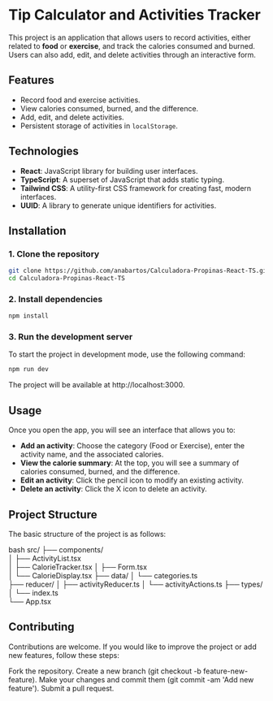 # Tip Calculator and Activities Tracker

This project is an application that allows users to record activities, either related to **food** or **exercise**, and track the calories consumed and burned. Users can also add, edit, and delete activities through an interactive form.

## Features

- Record food and exercise activities.
- View calories consumed, burned, and the difference.
- Add, edit, and delete activities.
- Persistent storage of activities in `localStorage`.

## Technologies

- **React**: JavaScript library for building user interfaces.
- **TypeScript**: A superset of JavaScript that adds static typing.
- **Tailwind CSS**: A utility-first CSS framework for creating fast, modern interfaces.
- **UUID**: A library to generate unique identifiers for activities.

## Installation

### 1. Clone the repository
```bash
git clone https://github.com/anabartos/Calculadora-Propinas-React-TS.git
cd Calculadora-Propinas-React-TS
```

### 2. Install dependencies
```bash
npm install
```

### 3. Run the development server
To start the project in development mode, use the following command:
```bash
npm run dev
```
The project will be available at http://localhost:3000.

## Usage

Once you open the app, you will see an interface that allows you to:

- **Add an activity**: Choose the category (Food or Exercise), enter the activity name, and the associated calories.
- **View the calorie summary**: At the top, you will see a summary of calories consumed, burned, and the difference.
- **Edit an activity**: Click the pencil icon to modify an existing activity.
- **Delete an activity**: Click the X icon to delete an activity.



## Project Structure
The basic structure of the project is as follows:

bash
src/
├── components/           
│   ├── ActivityList.tsx  
│   ├── CalorieTracker.tsx 
│   ├── Form.tsx          
│   └── CalorieDisplay.tsx 
├── data/
│   └── categories.ts     
├── reducer/
│   ├── activityReducer.ts 
│   └── activityActions.ts 
├── types/
│   └── index.ts          
└── App.tsx               

## Contributing
Contributions are welcome. If you would like to improve the project or add new features, follow these steps:

Fork the repository.
Create a new branch (git checkout -b feature-new-feature).
Make your changes and commit them (git commit -am 'Add new feature').
Submit a pull request.
